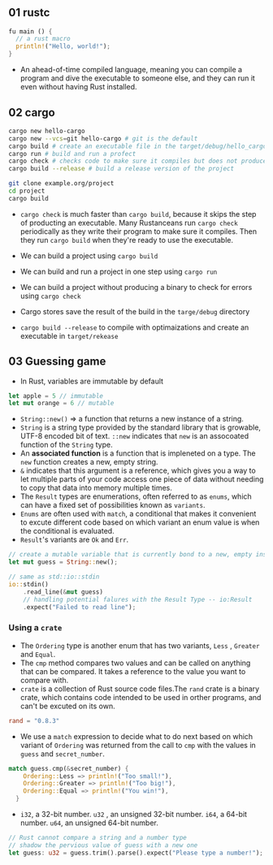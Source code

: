 #

## 01 rustc

```rs
fu main () {
  // a rust macro
  println!("Hello, world!");
}
```

- An ahead-of-time compiled language, meaning you can compile a program and dive the executable to someone else, and they can run it even without having Rust installed.

## 02 cargo

```sh
cargo new hello-cargo
cargo new --vcs=git hello-cargo # git is the default
cargo build # create an executable file in the target/debug/hello_cargo directory
cargo run # build and run a profect
cargo check # checks code to make sure it compiles but does not produce an executable
cargo build --release # build a release version of the project
```

```sh
git clone example.org/project
cd project
cargo build
```

- `cargo check` is much faster than `cargo build`, because it skips the step of producting an executable. Many Rustanceans run `cargo check` periodically as they write their program to make sure it compiles. Then they run `cargo build` when they're ready to use the executable.

- We can build a project using `cargo build`
- We can build and run a project in one step using `cargo run`
- We can build a project without producing a binary to check for errors using `cargo check`
- Cargo stores save the result of the build in the `targe/debug` directory
- `cargo build --release` to compile with optimaizations and create an executable in `target/rekease`

## 03 Guessing game

- In Rust, variables are immutable by default

```rs
let apple = 5 // immutable
let mut orange = 6 // mutable
```

- `String::new()` => a function that returns a new instance of a string.
- `String` is a string type provided by the standard library that is growable, UTF-8 encoded bit of text. `::new` indicates that `new` is an assocoated function of the `String` type.
- An **associated function** is a function that is impleneted on a type. The `new` function creates a new, empty string.
- `&` indicates that this argument is a reference, which gives you a way to let multiple parts of your code access one piece of data without needing to copy that data into memory multiple times.
- The `Result` types are enumerations, often referred to as `enums`, which can have a fixed set of possibilities known as `variants`.
- `Enums` are often used with `match`, a conditional that makes it convenient to excute different code based on which variant an enum value is when the conditional is evaluated.
- `Result`'s variants are `Ok` and `Err`.

```rs
// create a mutable variable that is currently bond to a new, empty instance of a `String`
let mut guess = String::new();

// same as std::io::stdin
io::stdin()
    .read_line(&mut guess)
    // handling potential falures with the Result Type -- io:Result
    .expect("Failed to read line");
```

### Using a `crate`

- The `Ordering` type is another enum that has two variants, `Less` , `Greater` and `Equal`.
- The `cmp` method compares two values and can be called on anything that can be compared. It takes a reference to the value you want to compare with.
- `crate` is a collection of Rust source code files.The `rand` crate is a binary crate, which contains code intended to be used in orther programs, and can't be excuted on its own.

```toml
rand = "0.8.3"
```

- We use a `match` expression to decide what to do next based on which variant of `Ordering` was returned from the call to `cmp` with the values in `guess` and `secret_number`.

```rs
match guess.cmp(&secret_number) {
    Ordering::Less => println!("Too small!"),
    Ordering::Greater => println!("Too big!"),
    Ordering::Equal => println!("You win!"),
  }
```

- `i32`, a 32-bit number. `u32` , an unsigned 32-bit number. `i64`, a 64-bit number. `u64`, an unsigned 64-bit number.

```rs
// Rust cannot compare a string and a number type
// shadow the pervious value of guess with a new one
let guess: u32 = guess.trim().parse().expect("Please type a number!");
```
